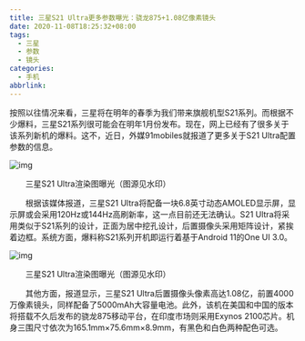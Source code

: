 ```yaml
---
title: 三星S21 Ultra更多参数曝光：骁龙875+1.08亿像素镜头
date: 2020-11-08T18:25:32+08:00
tags:
  - 三星
  - 参数
  - 镜头
categories:
  - 手机
abbrlink:
---
```


按照以往情况来看，三星将在明年的春季为我们带来旗舰机型S21系列。而根据不少爆料，三星S21系列很可能会在明年1月份发布。现在，网上已经有了很多关于该系列新机的爆料。这不，近日，外媒91mobiles就报道了更多关于S21 Ultra配置参数的信息。

![img](https://cdn.jsdelivr.net/gh/yakeing/Documentation@main/Hexo/images/f09a-kcaeqzx1092391.png)

　　三星S21 Ultra渲染图曝光（图源见水印）

　　根据该媒体报道，三星S21 Ultra将配备一块6.8英寸动态AMOLED显示屏，显示屏或会采用120Hz或144Hz高刷新率，这一点目前还无法确认。S21 Ultra将采用类似于S21系列的设计，正面为居中挖孔设计，后置摄像头采用矩阵设计，紧挨着边框。系统方面，爆料称S21系列开机即运行着基于Android 11的One UI 3.0。

![img](https://cdn.jsdelivr.net/gh/yakeing/Documentation@main/Hexo/images/6950-kcaeqzx1092389.png)

　　三星S21 Ultra渲染图曝光（图源见水印）

　　其他方面，报道显示，三星S21 Ultra后置摄像头像素高达1.08亿，前置4000万像素镜头，同样配备了5000mAh大容量电池。此外，该机在美国和中国的版本将搭载不久后发布的骁龙875移动平台，在印度市场则采用Exynos 2100芯片。机身三围尺寸依次为165.1mm×75.6mm×8.9mm，有黑色和白色两种配色可选。